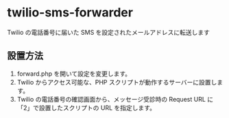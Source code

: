 # twilio-sms-forwarder
Twilio の電話番号に届いた SMS を設定されたメールアドレスに転送します

## 設置方法
1. forward.php を開いて設定を変更します。
2. Twilio からアクセス可能な、PHP スクリプトが動作するサーバーに設置します。
3. Twilio の電話番号の確認画面から、メッセージ受診時の Request URL に「2」で設置したスクリプトの URL を指定します。
